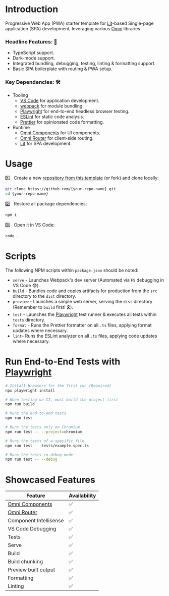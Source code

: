 # Introduction

Progressive Web App (PWA) starter template for [Lit](https://lit.dev)-based Single-page application (SPA) development, leveraging various [Omni](https://github.com/capitec?q=omni-) libraries.

### Headline Features: 🌟
- TypeScript support.
- Dark-mode support.
- Integrated bundling, debugging, testing, linting & formatting support.
- Basic SPA boilerplate with routing & PWA setup.

### Key Dependencies: 🛠️
- Tooling
    - [VS Code](https://code.visualstudio.com) for application development.
    - [webpack](https://webpack.js.org/) for module bundling.
    - [Playwright](https://playwright.dev/) for end-to-end headless browser testing.
    - [ESLint](https://eslint.org/) for static code analysis.
    - [Prettier](https://prettier.io/) for opinionated code formatting.
- Runtime
    - [Omni Components](https://github.com/capitec/omni-components) for UI components.
    - [Omni Router](https://github.com/capitec/omni-router) for client-side routing.
    - [Lit](https://lit.dev) for SPA development.

# Usage

1️⃣ &nbsp; Create a new [repository from this template](https://github.com/capitec/template-pwa-lit/generate) (or fork) and clone locally:

```bash
git clone https://github.com/{your-repo-name}.git
cd {your-repo-name}
```

2️⃣ &nbsp; Restore all package dependencies:

```bash
npm i
```

3️⃣ &nbsp; Open it in VS Code:

```bash
code .
```

# Scripts
The following NPM scripts within `package.json` should be noted:

- `serve` - Launches Webpack's dev server (Automated via `F5` debugging in VS Code 😎).
- `build` - Bundles code and copies artifacts for production from the `src` directory to the `dist` directory.
- `preview` - Launches a simple web server, serving the `dist` directory (Remember to `build` first! 🎗️).
- `test` - Launches the [Playwright](#run-end-to-end-tests-with-playwright) test runner & executes all tests within `tests` directory.
- `format` - Runs the Prettier formatter on all `.ts` files, applying format updates where necessary.
- `lint`- Runs the ESLint analyzer on all `.ts` files, applying code updates where necessary.

# Run End-to-End Tests with [Playwright](https://playwright.dev)

```sh
# Install browsers for the first run (Required)
npx playwright install

# When testing on CI, must build the project first
npm run build

# Runs the end-to-end tests
npm run test

# Runs the tests only on Chromium
npm run test -- --project=chromium

# Runs the tests of a specific file
npm run test -- tests/example.spec.ts

# Runs the tests in debug mode
npm run test -- --debug
```

# Showcased Features
|     Feature    |  Availability |
|-------------------------------|-----|
|    [Omni Components](https://github.com/capitec/omni-components)            |  ✅ |
|    [Omni Router](https://github.com/capitec/omni-router)                |  ✅ |
|    Component Intellisense     |  ✅ |
|    VS Code Debugging          |  ✅ |
|    Tests                      |  ✅ |
|    Serve                      |  ✅ |
|    Build                      |  ✅ |
|    Build chunking             |  ✅ |
|    Preview built output       |  ✅ |
|    Formatting                 |  ✅ |
|    Linting                    |  ✅ |